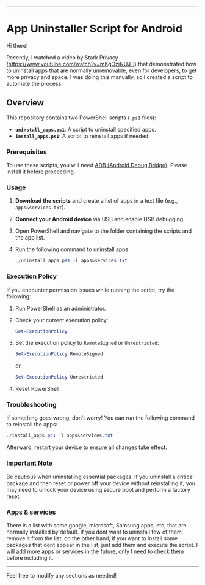 
---

# App Uninstaller Script for Android

Hi there!

Recently, I watched a video by Stark Privacy (https://www.youtube.com/watch?v=mKgOzjNUJ-I) that demonstrated how to uninstall apps that are normally unremovable, even for developers, to get more privacy and space. I was doing this manually, so I created a script to automate the process.

## Overview

This repository contains two PowerShell scripts (`.ps1` files):
- **`uninstall_apps.ps1`**: A script to uninstall specified apps.
- **`install_apps.ps1`**: A script to reinstall apps if needed.

### Prerequisites

To use these scripts, you will need [ADB (Android Debug Bridge)](https://developer.android.com/tools/releases/platform-tools?hl=es-419). Please install it before proceeding.

### Usage

1. **Download the scripts** and create a list of apps in a text file (e.g., `apps&services.txt`).
2. **Connect your Android device** via USB and enable USB debugging.
3. Open PowerShell and navigate to the folder containing the scripts and the app list.
4. Run the following command to uninstall apps:

   ```powershell
   ./uninstall_apps.ps1 -l apps&services.txt
   ```

### Execution Policy

If you encounter permission issues while running the script, try the following:

1. Run PowerShell as an administrator.
2. Check your current execution policy:

   ```powershell
   Get-ExecutionPolicy
   ```

3. Set the execution policy to `RemoteSigned` or `Unrestricted`:

   ```powershell
   Set-ExecutionPolicy RemoteSigned
   ```

   or

   ```powershell
   Set-ExecutionPolicy Unrestricted
   ```

4. Reset PowerShell.

### Troubleshooting

If something goes wrong, don’t worry! You can run the following command to reinstall the apps:

```powershell
./install_apps.ps1 -l apps&services.txt
```

Afterward, restart your device to ensure all changes take effect.

### Important Note

Be cautious when uninstalling essential packages. If you uninstall a critical package and then reset or power off your device without reinstalling it, you may need to unlock your device using secure boot and perform a factory reset.

### Apps & services

There is a list with some google, microsoft, Samsung apps, etc, that are normally installed by default. If you dont want to uninstall few of them, remove it from the list, on the other hand, if you want to install some packages that dont appear in the list, just add them and execute the script. I will add more apps or services in the future, only I need to check them before including it.

---

Feel free to modify any sections as needed!
